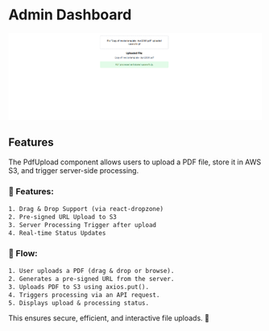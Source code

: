 # Admin Dashboard

![alt text](image.png)

## Features

The PdfUpload component allows users to upload a PDF file, store it in AWS S3, and trigger server-side processing.

### 🔹 Features:

    1. Drag & Drop Support (via react-dropzone)
    2. Pre-signed URL Upload to S3
    3. Server Processing Trigger after upload
    4. Real-time Status Updates

### 🔹 Flow:

    1. User uploads a PDF (drag & drop or browse).
    2. Generates a pre-signed URL from the server.
    3. Uploads PDF to S3 using axios.put().
    4. Triggers processing via an API request.
    5. Displays upload & processing status.

This ensures secure, efficient, and interactive file uploads. 🚀